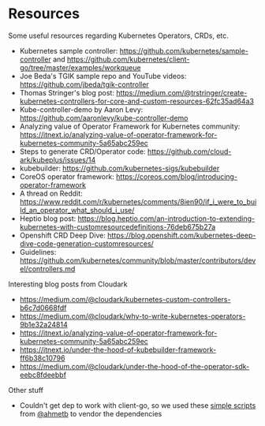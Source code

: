 # Resources

Some useful resources regarding Kubernetes Operators, CRDs, etc.

- Kubernetes sample controller: https://github.com/kubernetes/sample-controller and https://github.com/kubernetes/client-go/tree/master/examples/workqueue
- Joe Beda's TGIK sample repo and YouTube videos: https://github.com/jbeda/tgik-controller
- Thomas Stringer's blog post: https://medium.com/@trstringer/create-kubernetes-controllers-for-core-and-custom-resources-62fc35ad64a3
- Kube-controller-demo by Aaron Levy: https://github.com/aaronlevy/kube-controller-demo
- Analyzing value of Operator Framework for Kubernetes community: https://itnext.io/analyzing-value-of-operator-framework-for-kubernetes-community-5a65abc259ec
- Steps to generate CRD/Operator code: https://github.com/cloud-ark/kubeplus/issues/14
- kubebuilder: https://github.com/kubernetes-sigs/kubebuilder
- CoreOS operator framework: https://coreos.com/blog/introducing-operator-framework
- A thread on Reddit: https://www.reddit.com/r/kubernetes/comments/8ien90/if_i_were_to_build_an_operator_what_should_i_use/
- Heptio blog post: https://blog.heptio.com/an-introduction-to-extending-kubernetes-with-customresourcedefinitions-76deb675b27a
- Openshift CRD Deep Dive: https://blog.openshift.com/kubernetes-deep-dive-code-generation-customresources/
- Guidelines: https://github.com/kubernetes/community/blob/master/contributors/devel/controllers.md

Interesting blog posts from Cloudark
- https://medium.com/@cloudark/kubernetes-custom-controllers-b6c7d0668fdf
- https://medium.com/@cloudark/why-to-write-kubernetes-operators-9b1e32a24814
- https://itnext.io/analyzing-value-of-operator-framework-for-kubernetes-community-5a65abc259ec
- https://itnext.io/under-the-hood-of-kubebuilder-framework-ff6b38c10796
- https://medium.com/@cloudark/under-the-hood-of-the-operator-sdk-eebc8fdeebbf

Other stuff

- Couldn't get dep to work with client-go, so we used these [simple scripts](https://github.com/ahmetb/dotfiles/tree/master/bin) from [@ahmetb](https://github.com/ahmetb) to vendor the dependencies

